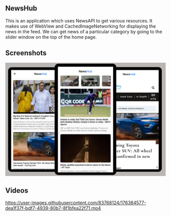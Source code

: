 ## NewsHub

This is an application which uses NewsAPI to get various resources. It makes use of WebView and CachedImageNetworking for displaying the news in the feed. We can get news of a particular category by going to the slider window on the top of the home page.

## Screenshots



<p align="center">
  <img src="news.png" width="705" alt="Screen">
</p>

## Videos

https://user-images.githubusercontent.com/83768124/176384577-dea1f37f-bdf7-4939-80b7-8f1bfea22f71.mp4






